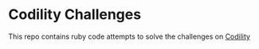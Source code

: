 # Codility Challenges

This repo contains ruby code attempts to solve the challenges on [Codility](https://codility.com/programmers/)
